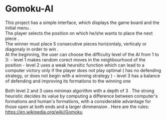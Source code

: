 # Gomoku-AI

  This project has a simple interface, which displays the game board and the initial menu . <br>
  The player selects the position on which he/she wants to place the next piece . <br>
  The winner must place 5 consecutive pieces horizontaly, verticaly or diagonaly in order to win . <br>
  At the beginning, the user can choose the difficulty level of the AI from 1 to 3:
    - level 1 makes random corect moves in the neighbourhood of the position 
    - level 2 uses a weak heursitic function which can lead to a computer victory only if the player 
      does not play optimal ( has no defending strategy, or does not begin with a winning strategy ) 
    - level 3 has a balance of defending and improving its formations to the winning one
  
  Both level 2 and 3 uses minimax algorithm with a depth of 3 .
  The strong heuristic decides its value by computing a difference between computer's formations and human's formations, 
with a considerable advantage for those open at both ends and a larger dimmension . 
Here are the rules: https://en.wikipedia.org/wiki/Gomoku


